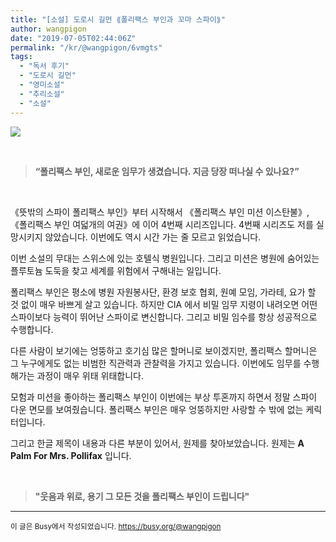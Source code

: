 ```yaml
---
title: "[소설] 도로시 길먼 ⟪폴리팩스 부인과 꼬마 스파이⟫"
author: wangpigon
date: "2019-07-05T02:44:06Z"
permalink: "/kr/@wangpigon/6vmgts"
tags:
  - "독서 후기"
  - "도로시 길먼"
  - "영미소설"
  - "추리소설"
  - "소설"
---
```


![](https://files.steempeak.com/file/steempeak/wangpigon/CcebK4Q0-Screenshot.png)

<br>

> **“폴리팩스 부인, 새로운 임무가 생겼습니다.
지금 당장 떠나실 수 있나요?”**

<br>

《뜻밖의 스파이 폴리팩스 부인》부터 시작해서 《폴리팩스 부인 미션 이스탄불》, 《폴리팩스 부인 여덟개의 여권》에 이어 4번째 시리즈입니다. 4번째 시리즈도 저를 실망시키지 않았습니다. 이번에도 역시 시간 가는 줄 모르고 읽었습니다.

이번 소설의 무대는 스위스에 있는 호텔식 병원입니다. 그리고 미션은 병원에 숨어있는 플루토늄 도둑을 찾고 세계를 위험에서 구해내는 일입니다. 

폴리팩스 부인은 평소에 병원 자원봉사단, 환경 보호 협회, 원예 모임, 가라테, 요가 할 것 없이 매우 바쁘게 살고 있습니다. 하지만 CIA 에서 비밀 임무 지령이 내려오면 어떤 스파이보다 능력이 뛰어난 스파이로 변신합니다. 그리고 비밀 임수를 항상 성공적으로 수행합니다.

다른 사람이 보기에는 엉뚱하고 호기심 많은 할머니로 보이겠지만, 폴리팩스 할머니은 그 누구에게도 없는 비범한 직관력과 관찰력을 가지고 있습니다. 이번에도 임무를 수행해가는 과정이 매우 위태 위태합니다.

모험과 미션을 좋아하는 폴리팩스 부인이 이번에는 부상 투혼까지 하면서 정말 스파이 다운 면모를 보여줬습니다. 폴리팩스 부인은 매우 엉뚱하지만 사랑할 수 밖에 없는 케릭터입니다.

그리고 한글 제목이 내용과 다른 부분이 있어서, 원제를 찾아보았습니다. 원제는 **A Palm For Mrs. Pollifax** 입니다.

<br>

> **"웃음과 위로, 용기 그 모든 것을 
폴리팩스 부인이 드립니다"**

***

<sub>이 글은 Busy에서 작성되었습니다. https://busy.org/@wangpigon</sub>
